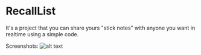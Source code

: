 # RecallList

It's a project that you can share yours "stick notes" with anyone you want in realtime using a simple code.

Screenshots:
![alt text](http://url/to/img.png)
